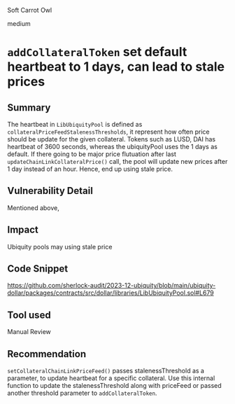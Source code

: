 Soft Carrot Owl

medium

# `addCollateralToken` set default heartbeat to 1 days, can lead to stale prices

## Summary
The heartbeat in `LibUbiquityPool` is defined as `collateralPriceFeedStalenessThresholds`, it represent how often price should be update for the given collateral. Tokens such as LUSD, DAI has heartbeat of 3600 seconds, whereas the ubiquityPool uses the 1 days as default. 
If there going to be major price flutuation after last `updateChainLinkCollateralPrice()` call, the pool will update new prices after 1 day instead of an hour. Hence, end up using stale price. 
## Vulnerability Detail
Mentioned above,
## Impact
Ubiquity pools may using stale price
## Code Snippet
https://github.com/sherlock-audit/2023-12-ubiquity/blob/main/ubiquity-dollar/packages/contracts/src/dollar/libraries/LibUbiquityPool.sol#L679
## Tool used

Manual Review

## Recommendation
`setCollateralChainLinkPriceFeed()` passes stalenessThreshold as a parameter, to update heartbeat for a specific collateral. Use this internal function to update the stalenessThreshold along with priceFeed or passed another threshold parameter to `addCollateralToken`. 